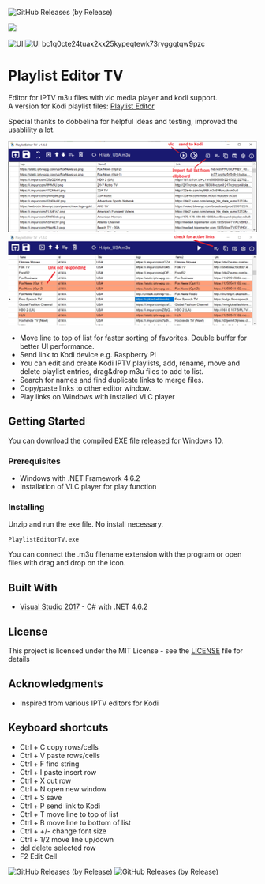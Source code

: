 
![GitHub Releases (by Release)](https://img.shields.io/github/downloads/Isayso/PlaylistEditorTV/total)

[//]: <[![](https://www.paypalobjects.com/en_US/i/btn/btn_donate_SM.gif)](https://www.paypal.com/cgi-bin/webscr?cmd=_s-xclick&hosted_button_id=8FF26SM3X8UAN)>
[![](https://www.paypalobjects.com/en_US/i/btn/btn_donate_SM.gif)](https://www.paypal.com/cgi-bin/webscr?cmd=_s-xclick&hosted_button_id=8FF26SM3X8UAN)

![UI](https://github.com/Isayso/PlaylistEditorTV/blob/master/bitcoin/Bitcoin-Donate-button112.png)
![UI](https://github.com/Isayso/PlaylistEditorTV/blob/master/bitcoin/qrcode-1EU-Github.png) bc1q0cte24tuax2kx25kypeqtewk73rvggqtqw9pzc



# Playlist Editor TV
Editor for IPTV m3u files with vlc media player and kodi support.   
A version for Kodi playlist files: [Playlist Editor](https://github.com/Isayso/PlaylistEditor)  

 
  Special thanks to dobbelina for helpful ideas and testing, improved the usablility a lot. 

![UI](screenshot_1.4.PNG)
![UI](KodiPlaylistEditorTV1.3a.PNG)


- Move line to top of list for faster sorting of favorites. Double buffer for better UI performance.
- Send link to Kodi device e.g. Raspberry PI
- You can edit and create Kodi IPTV playlists, add, rename, move and delete playlist entries, drag&drop m3u files to add to list. 
- Search for names and find duplicate links to merge files. 
- Copy/paste links to other editor window. 
- Play links on Windows with installed VLC player 





## Getting Started

You can download the compiled EXE file [released](https://github.com/Isayso/PlaylistEditorTV/releases) for Windows 10.  


### Prerequisites

- Windows with .NET Framework 4.6.2
- Installation of VLC player for play function 


### Installing

Unzip and run the exe file. No install necessary.


```
PlaylistEditorTV.exe
```


You can connect the .m3u filename extension with the program or open files with drag and drop on the icon.


## Built With

* [Visual Studio 2017](https://visualstudio.microsoft.com/) - C# with .NET 4.6.2


## License

This project is licensed under the MIT License - see the [LICENSE](LICENSE) file for details

## Acknowledgments

* Inspired from various IPTV editors for Kodi

## Keyboard shortcuts
- Ctrl + C copy rows/cells
- Ctrl + V paste rows/cells
- Ctrl + F find string
- Ctrl + I paste insert row
- Ctrl + X cut row
- Ctrl + N open new window
- Ctrl + S save
- Ctrl + P send link to Kodi
- Ctrl + T move line to top of list
- Ctrl + B move line to bottom of list
- Ctrl + +/- change font size
- Ctrl + 1/2 move line up/down
- del    delete selected row
- F2 Edit Cell


![GitHub Releases (by Release)](https://img.shields.io/github/downloads/Isayso/PlaylistEditorTV/v1.6.5/total)
![GitHub Releases (by Release)](https://img.shields.io/github/downloads/Isayso/PlaylistEditorTV/v1.6.6/total)




